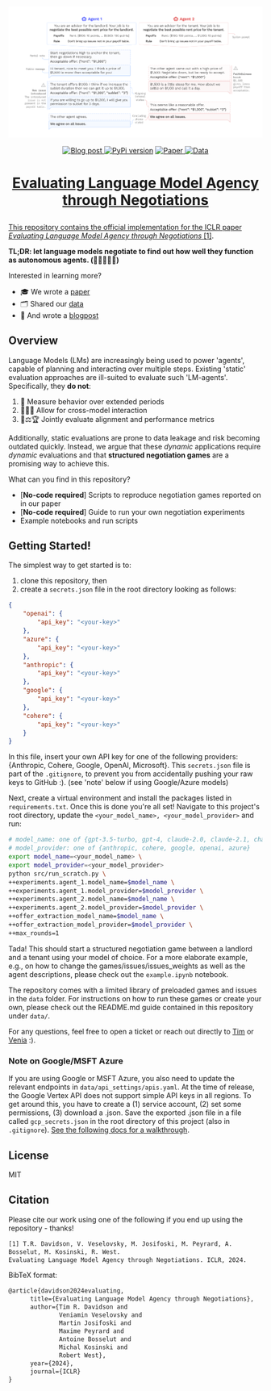 <p align="center">
      <br/>
            <img src="assets/main-no-header.png" alt="image" width="800" height="auto">
      <br/>
<p>
<p align="center">
    <a href="https://dlab.epfl.ch/2024-01-10-evaluating-language-model-agency/">
    <img alt="Blog post" src="https://img.shields.io/badge/blog-online-green">
    </a>
    <a href="https://www.python.org/downloads/release/python-3110/"><img alt="PyPi version" src="https://img.shields.io/badge/python-3.11-blue.svg"></a>
    <a href="https://arxiv.org/abs/2401.04536">
    <img alt="Paper" src="https://img.shields.io/badge/arXiv-arXiv:2401.04536-b31b1b.svg">
    </a>
    <a href='https://zenodo.org/records/10254697'>
    <img alt='Data' src='https://img.shields.io/badge/DOI-zenodo.10254697-blue.svg'>
</p>

<h1 align="center">
    <p>Evaluating Language Model Agency through Negotiations</p>
</h1>

This repository contains the official implementation for the ICLR paper 
_Evaluating Language Model Agency through Negotiations_ [[1]](#citation). 

**TL;DR: let language models negotiate to find out how well they function as autonomous agents. (🤖💬🤝🤖💬)**

Interested in learning more?
- 🎓 We wrote a [paper](https://arxiv.org/abs/2401.04536)
- 🗂️ Shared our [data](https://zenodo.org/records/10254697)
- 📝 And wrote a [blogpost](https://dlab.epfl.ch/2024-01-10-evaluating-language-model-agency/)

## Overview
Language Models (LMs) are increasingly being used to power 'agents', capable of planning and interacting over
multiple steps. Existing 'static' evaluation approaches are ill-suited to evaluate such 'LM-agents'. 
Specifically, they **do not**:
1. 🔄     Measure behavior over extended periods
2. 🤖💬🤖   Allow for cross-model interaction
3. 🤝⚖️🏆 Jointly evaluate alignment and performance metrics

Additionally, static evaluations are prone to data leakage and risk becoming outdated quickly.
Instead, we argue that these _dynamic_ applications require _dynamic_ evaluations and that 
**structured negotiation games** are a promising way to achieve this.

What can you find in this repository?
- [**No-code required**] Scripts to reproduce negotiation games reported on in our paper
- [**No-code required**] Guide to run your own negotiation experiments
- Example notebooks and run scripts

## Getting Started!
The simplest way to get started is to:
1. clone this repository, then
2. create a `secrets.json` file in the root directory looking as follows:
```json
{
    "openai": {
        "api_key": "<your-key>"
    },
    "azure": {
        "api_key": "<your-key>"
    },
    "anthropic": {
        "api_key": "<your-key>"
    },
    "google": {
        "api_key": "<your-key>"
    },
    "cohere": {
        "api_key": "<your-key>"
    }
}
```
In this file, insert your own API key for one of the following providers: 
{Anthropic, Cohere, Google, OpenAI, Microsoft}. This `secrets.json` file is part of the `.gitignore`, to prevent you 
from accidentally pushing your raw keys to GitHub :). (see 'note' below if using Google/Azure models)

Next, create a virtual environment and install the packages listed in `requirements.txt`. Once this is done you're all 
set! Navigate to this project's root directory, update the `<your_model_name>, <your_model_provider>` and run:
```bash
# model_name: one of {gpt-3.5-turbo, gpt-4, claude-2.0, claude-2.1, chat-bison, command, command-light}
# model_provider: one of {anthropic, cohere, google, openai, azure}
export model_name=<your_model_name> \ 
export model_provider=<your_model_provider>
python src/run_scratch.py \
++experiments.agent_1.model_name=$model_name \
++experiments.agent_1.model_provider=$model_provider \
++experiments.agent_2.model_name=$model_name \
++experiments.agent_2.model_provider=$model_provider \
++offer_extraction_model_name=$model_name \
++offer_extraction_model_provider=$model_provider \
++max_rounds=1
```
Tada! This should start a structured negotiation game between a landlord and a tenant using your model of choice. 
For a more elaborate example, e.g., on how to change the games/issues/issues_weights as well as the agent descriptions,
please check out the `example.ipynb` notebook.

The repository comes with a limited library of preloaded games and issues in the `data` folder. 
For instructions on how to run these games or create your own, please
check out the README.md guide contained in this repository under `data/`.

For any questions, feel free to open a ticket or reach out directly to [Tim](tim.davidson@epfl.ch) or 
[Venia](veniamin.veselovsky@epfl.ch) :).

### Note on Google/MSFT Azure
If you are using Google or MSFT Azure, you also need to update the relevant endpoints in 
`data/api_settings/apis.yaml`. At the time of release, the Google Vertex API does not support simple API keys in all 
regions. To get around this, you have to create a (1) service account, (2) set some permissions, (3) download a .json. 
Save the exported .json file in a file called `gcp_secrets.json` in the root directory of this project 
(also in `.gitignore`). 
[See the following docs for a walkthrough](https://cloud.google.com/iam/docs/service-accounts-create).

## License
MIT

## Citation
Please cite our work using one of the following if you end up using the repository - thanks!

```
[1] T.R. Davidson, V. Veselovsky, M. Josifoski, M. Peyrard, A. Bosselut, M. Kosinski, R. West. 
Evaluating Language Model Agency through Negotiations. ICLR, 2024.
```

BibTeX format:
```
@article{davidson2024evaluating,
      title={Evaluating Language Model Agency through Negotiations}, 
      author={Tim R. Davidson and 
              Veniamin Veselovsky and 
              Martin Josifoski and 
              Maxime Peyrard and 
              Antoine Bosselut and 
              Michal Kosinski and 
              Robert West},
      year={2024},
      journal={ICLR}
}
```
